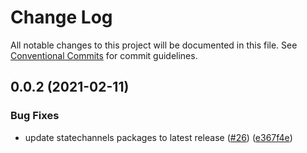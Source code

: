 # Change Log

All notable changes to this project will be documented in this file.
See [Conventional Commits](https://conventionalcommits.org) for commit guidelines.

## 0.0.2 (2021-02-11)


### Bug Fixes

* update statechannels packages to latest release ([#26](https://github.com/statechannels/graph-payments/issues/26)) ([e367f4e](https://github.com/statechannels/graph-payments/commit/e367f4e222325d84c8249910bd6014193851ea11))
